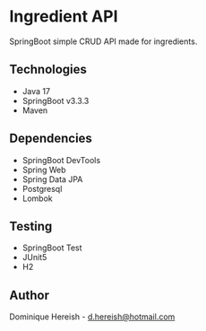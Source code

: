 # Ingredient API

SpringBoot simple CRUD API made for ingredients.

## Technologies

* Java 17
* SpringBoot v3.3.3
* Maven

## Dependencies

* SpringBoot DevTools
* Spring Web
* Spring Data JPA
* Postgresql
* Lombok

## Testing

* SpringBoot Test
* JUnit5
* H2

## Author

Dominique Hereish - d.hereish@hotmail.com
